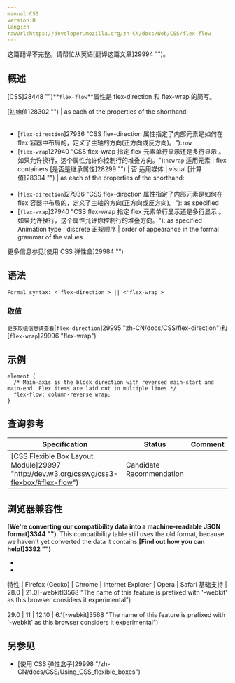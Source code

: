 ```yaml
---
manual:CSS
version:0
lang:zh
rawUrl:https://developer.mozilla.org/zh-CN/docs/Web/CSS/flex-flow
---
```




这篇翻译不完整。请帮忙从英语[翻译这篇文章]29994 "")。





## 概述<a name="概述"></a>


[CSS]28448 "")**`flex-flow`**属性是 flex-direction 和 flex-wrap 的简写。


[初始值]28302 "") | as each of the properties of the shorthand:<br></br>
* [`flex-direction`]27936 "CSS flex-direction 属性指定了内部元素是如何在 flex 容器中布局的，定义了主轴的方向(正方向或反方向)。"):`row`
* [`flex-wrap`]27940 "CSS flex-wrap 指定 flex 元素单行显示还是多行显示 。如果允许换行，这个属性允许你控制行的堆叠方向。"):`nowrap` 
适用元素 | flex containers 
[是否是继承属性]28299 "") | 否 
适用媒体 | visual 
[计算值]28304 "") | as each of the properties of the shorthand:<br></br>
* [`flex-direction`]27936 "CSS flex-direction 属性指定了内部元素是如何在 flex 容器中布局的，定义了主轴的方向(正方向或反方向)。"): as specified
* [`flex-wrap`]27940 "CSS flex-wrap 指定 flex 元素单行显示还是多行显示 。如果允许换行，这个属性允许你控制行的堆叠方向。"): as specified 
Animation type | discrete 
正规顺序 | order of appearance in the formal grammar of the values 



更多信息参见[使用 CSS 弹性盒]29984 "")


## 语法<a name="语法"></a>

```
Formal syntax: <'flex-direction'> || <'flex-wrap'>
```

### **取值**<a name="取值"></a>


`更多取值信息请查看`[`flex-direction`]29995 "zh-CN/docs/CSS/flex-direction")和[`flex-wrap`]29996 "flex-wrap")


## 示例<a name="示例"></a>

```
element {
  /* Main-axis is the block direction with reversed main-start and main-end. Flex items are laid out in multiple lines */
  flex-flow: column-reverse wrap;
}
```

## 查询参考<a name="Specifications"></a>

Specification | Status | Comment 
 ---  |  ---  |  ---  | 
[CSS Flexible Box Layout Module]29997 "http://dev.w3.org/csswg/css3-flexbox/#flex-flow") | Candidate Recommendation |  


## 浏览器兼容性<a name="浏览器兼容性"></a>


**[We&#39;re converting our compatibility data into a machine-readable JSON format]3344 "")**. This compatibility table still uses the old format, because we haven&#39;t yet converted the data it contains.**[Find out how you can help!]3392 "")**


* 
* 

特性 | Firefox (Gecko) | Chrome | Internet Explorer | Opera | Safari 
基础支持 | 28.0 | 21.0[-webkit]3568 "The name of this feature is prefixed with '-webkit' as this browser considers it experimental")<br></br>29.0 | 11 | 12.10 | 6.1[-webkit]3568 "The name of this feature is prefixed with '-webkit' as this browser considers it experimental") 




## 另参见<a name="另参见"></a>

* [使用 CSS 弹性盒子]29998 "/zh-CN/docs/CSS/Using_CSS_flexible_boxes")



